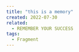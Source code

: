 ```yaml
---
title: "this is a memory"
created: 2022-07-30
related:
  - REMEMBER YOUR SUCCESS
tags:
  - Fragment
---
```

